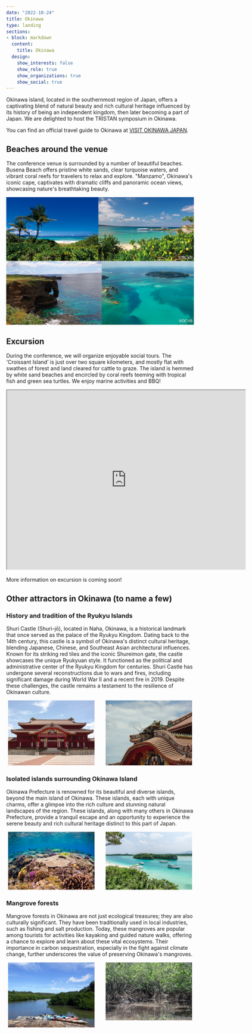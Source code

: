 ```yaml
---
date: "2022-10-24"
title: Okinawa
type: landing
sections:
- block: markdown
  content:
    title: Okinawa
  design:
    show_interests: false
    show_role: true
    show_organizations: true
    show_social: true
---
```


Okinawa island, located in the southernmost region of Japan, offers a captivating blend of natural beauty and rich cultural heritage influenced by its history of being an independent kingdom, then later becoming a part of Japan. We are delighted to host the TRISTAN symposium in Okinawa.

You can find an official travel guide to Okinawa at [VISIT OKINAWA JAPAN](https://visitokinawajapan.com/).

## Beaches around the venue
The conference venue is surrounded by a number of beautiful beaches. 
Busena Beach offers pristine white sands, clear turquoise waters, and vibrant coral reefs for travelers to relax and explore. 
"Manzamo", Okinawa's iconic cape, captivates with dramatic cliffs and panoramic ocean views, showcasing nature's breathtaking beauty.

![](beach.jpg)
<!--<div class="img__inner">
     <div class="img__card">
         <img src="busena.jpg" alt="" class="img-item">
     </div>
     <div class="img__card">
         <img src="manza.jpg" alt="" class="img-item">
     </div>
</div>-->

## Excursion
During the conference, we will organize enjoyable social tours.
The 'Croissant Island’ is just over two square kilometers, and mostly flat with swathes of forest and land cleared for cattle to graze. The island is hemmed by white sand beaches and encircled by coral reefs teeming with tropical fish and green sea turtles. We enjoy marine activities and BBQ! 

<iframe src="https://drive.google.com/file/d/1oV6xmMct9k7j8t8PWRTf5MwCiilmE7wm/preview" width="640" height="480" allow="autoplay"></iframe>

More information on excursion is coming soon!


<!--### Minna island-->
<!--### Okinawa Churaumi Aquarium and Ocean Expo Park
The aquarium introduces you to the mystery of Okinawa’s marine creatures, starting with the naturally lit Coral Sea tank, which exhibits a large selection of coral reef. Next is the enormous, dynamic Kuroshio Sea tank, where you can observe the world’s biggest fish as well as whale sharks and manta rays, which, in a world first, the aquarium has succeeded in breeding.-->


## Other attractors in Okinawa (to name a few)

### History and tradition of the Ryukyu Islands
Shuri Castle (Shuri-jō), located in Naha, Okinawa, is a historical landmark that once served as the palace of the Ryukyu Kingdom. Dating back to the 14th century, this castle is a symbol of Okinawa's distinct cultural heritage, blending Japanese, Chinese, and Southeast Asian architectural influences. Known for its striking red tiles and the iconic Shureimon gate, the castle showcases the unique Ryukyuan style. It functioned as the political and administrative center of the Ryukyu Kingdom for centuries. Shuri Castle has undergone several reconstructions due to wars and fires, including significant damage during World War II and a recent fire in 2019. Despite these challenges, the castle remains a testament to the resilience of Okinawan culture. 
<!--Today, as a UNESCO World Heritage Site, it attracts visitors worldwide, offering insights into the rich history and traditions of the Ryukyu Islands.-->

<div class="img__inner">
     <div class="img__card">
         <img src="castle.jpg" alt="" class="img-item">
     </div>
     <div class="img__card">
         <img src="castle2.jpg" alt="" class="img-item">
     </div>
</div>


### Isolated islands surrounding Okinawa Island
Okinawa Prefecture is renowned for its beautiful and diverse islands, beyond the main island of Okinawa. These islands, each with unique charms, offer a glimpse into the rich culture and stunning natural landscapes of the region. These islands, along with many others in Okinawa Prefecture, provide a tranquil escape and an opportunity to experience the serene beauty and rich cultural heritage distinct to this part of Japan.
<!--Kume Island stands out for its unique geographical features, such as the Tatami Ishi, a striking rock formation resembling tatami mats. The island also boasts a rich history, evident in historical sites like Uegusuku Castle, which offers panoramic views of the island.
The Kerama Islands, a short trip from the main island, are a group of smaller islands like Tokashiki and Zamami, celebrated for their pristine beaches and excellent diving spots.
Ishigaki Island, part of the Yaeyama Islands, is famous for its crystal-clear waters and vibrant coral reefs It's also the gateway to the surrounding islands, including the picturesque Taketomi Island, known for its traditional Ryukyuan houses and star-shaped sand beaches.-->


<div class="img__inner">
     <div class="img__card">
         <img src="minna.jpg" alt="" class="img-item">
     </div>
     <div class="img__card">
         <img src="beach2.jpg" alt="" class="img-item">
     </div>
</div>


### Mangrove forests
<!--Mangroves are predominantly located in the estuaries and along the coastlines where freshwater meets seawater, creating a unique habitat. The mangroves are distinguished by their dense root systems, which not only protect shorelines from erosion but also provide a breeding ground and nursery for various marine species, including fish, crustaceans, and mollusks.-->
Mangrove forests in Okinawa are not just ecological treasures; they are also culturally significant. They have been traditionally used in local industries, such as fishing and salt production. Today, these mangroves are popular among tourists for activities like kayaking and guided nature walks, offering a chance to explore and learn about these vital ecosystems. Their importance in carbon sequestration, especially in the fight against climate change, further underscores the value of preserving Okinawa's mangroves.

<div class="img__inner">
     <div class="img__card">
         <img src="mangrove.jpg" alt="" class="img-item">
     </div>
     <div class="img__card">
         <img src="mangrove2.jpg" alt="" class="img-item">
     </div>
</div>




<style>
  ul {
    display: flex;
    justify-content: center;
  }

  li {
    list-style: none;
  }

  li:nth-child(2) {
    margin: 0 10px;
  }
  
  .img__inner {

   display: flex;

   gap: 30px;

   padding: 0 0;

   max-width: 1000px;
   max-height: 500px;

   margin: 5px 5px;

  }
  .img__card {
     width: 50%;
  }
  .img-item {
     object-fit: cover;
  }
</style>


<!--
## Bankoku Shinryokan (The Conference Venue)

[![](https://img.youtube.com/vi/TmkYzpFzFJ4/0.jpg)](https://www.youtube.com/watch?v=TmkYzpFzFJ4)


## Busena Terrace

<iframe src="https://drive.google.com/file/d/1JBAbJ1Z4h567CHwQ-A9c55RHkGwuatKX/preview" width="640" height="480" allow="autoplay"></iframe>
-->
